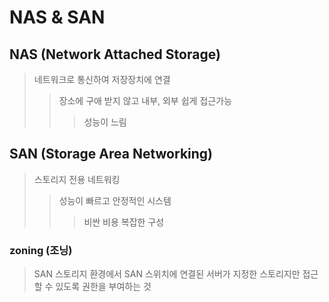 # NAS & SAN

## NAS (Network Attached Storage)

> 네트워크로 통신하여 저장장치에 연결
>
> > 장소에 구애 받지 않고 내부, 외부 쉽게 접근가능
> >
> > > 성능이 느림

## SAN (Storage Area Networking)

> 스토리지 전용 네트워킹
>
> > 성능이 빠르고 안정적인 시스템
> >
> > > 비싼 비용 복잡한 구성

### zoning (조닝)

> SAN 스토리지 환경에서 SAN 스위치에 연결된 서버가 지정한 스토리지만 접근할 수 있도록 권한을 부여하는 것
